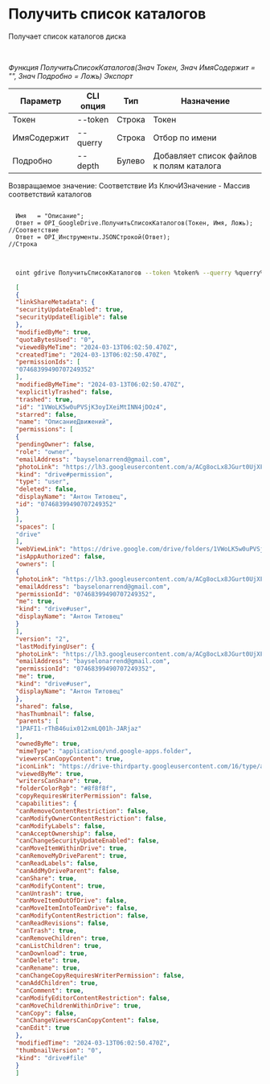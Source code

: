 ﻿---
sidebar_position: 2
---

# Получить список каталогов
 Получает список каталогов диска




<br/>


*Функция ПолучитьСписокКаталогов(Знач Токен, Знач ИмяСодержит = "", Знач Подробно = Ложь) Экспорт*

  | Параметр | CLI опция | Тип | Назначение |
  |-|-|-|-|
  | Токен | --token | Строка | Токен |
  | ИмяСодержит | --querry | Строка | Отбор по имени |
  | Подробно | --depth | Булево | Добавляет список файлов к полям каталога |

  
  Возвращаемое значение:   Соответствие Из КлючИЗначение - Массив соответствий каталогов


```bsl title="Пример кода"
  
  Имя   = "Описание";
  Ответ = OPI_GoogleDrive.ПолучитьСписокКаталогов(Токен, Имя, Ложь);  //Соответствие
  Ответ = OPI_Инструменты.JSONСтрокой(Ответ);                         //Строка
  
```
	


```sh title="Пример команды CLI"
    
  oint gdrive ПолучитьСписокКаталогов --token %token% --querry %querry% --depth %depth%

```

```json title="Результат"
  [
  {
  "linkShareMetadata": {
  "securityUpdateEnabled": true,
  "securityUpdateEligible": false
  },
  "modifiedByMe": true,
  "quotaBytesUsed": "0",
  "viewedByMeTime": "2024-03-13T06:02:50.470Z",
  "createdTime": "2024-03-13T06:02:50.470Z",
  "permissionIds": [
  "07468399490707249352"
  ],
  "modifiedByMeTime": "2024-03-13T06:02:50.470Z",
  "explicitlyTrashed": false,
  "trashed": true,
  "id": "1VWoLK5w0uPVSjK3oyIXeiMtINN4jDOz4",
  "starred": false,
  "name": "ОписаниеДвижений",
  "permissions": [
  {
  "pendingOwner": false,
  "role": "owner",
  "emailAddress": "bayselonarrend@gmail.com",
  "photoLink": "https://lh3.googleusercontent.com/a/ACg8ocLx8JGurt0UjXFwwTiB6ZoDPWslW1EnfCTahrwrIllM6Q=s64",
  "kind": "drive#permission",
  "type": "user",
  "deleted": false,
  "displayName": "Антон Титовец",
  "id": "07468399490707249352"
  }
  ],
  "spaces": [
  "drive"
  ],
  "webViewLink": "https://drive.google.com/drive/folders/1VWoLK5w0uPVSjK3oyIXeiMtINN4jDOz4",
  "isAppAuthorized": false,
  "owners": [
  {
  "photoLink": "https://lh3.googleusercontent.com/a/ACg8ocLx8JGurt0UjXFwwTiB6ZoDPWslW1EnfCTahrwrIllM6Q=s64",
  "emailAddress": "bayselonarrend@gmail.com",
  "permissionId": "07468399490707249352",
  "me": true,
  "kind": "drive#user",
  "displayName": "Антон Титовец"
  }
  ],
  "version": "2",
  "lastModifyingUser": {
  "photoLink": "https://lh3.googleusercontent.com/a/ACg8ocLx8JGurt0UjXFwwTiB6ZoDPWslW1EnfCTahrwrIllM6Q=s64",
  "emailAddress": "bayselonarrend@gmail.com",
  "permissionId": "07468399490707249352",
  "me": true,
  "kind": "drive#user",
  "displayName": "Антон Титовец"
  },
  "shared": false,
  "hasThumbnail": false,
  "parents": [
  "1PAFI1-rThB46uix012xmLQ01h-JARjaz"
  ],
  "ownedByMe": true,
  "mimeType": "application/vnd.google-apps.folder",
  "viewersCanCopyContent": true,
  "iconLink": "https://drive-thirdparty.googleusercontent.com/16/type/application/vnd.google-apps.folder",
  "viewedByMe": true,
  "writersCanShare": true,
  "folderColorRgb": "#8f8f8f",
  "copyRequiresWriterPermission": false,
  "capabilities": {
  "canRemoveContentRestriction": false,
  "canModifyOwnerContentRestriction": false,
  "canModifyLabels": false,
  "canAcceptOwnership": false,
  "canChangeSecurityUpdateEnabled": false,
  "canMoveItemWithinDrive": true,
  "canRemoveMyDriveParent": true,
  "canReadLabels": false,
  "canAddMyDriveParent": false,
  "canShare": true,
  "canModifyContent": true,
  "canUntrash": true,
  "canMoveItemOutOfDrive": false,
  "canMoveItemIntoTeamDrive": false,
  "canModifyContentRestriction": false,
  "canReadRevisions": false,
  "canTrash": true,
  "canRemoveChildren": true,
  "canListChildren": true,
  "canDownload": true,
  "canDelete": true,
  "canRename": true,
  "canChangeCopyRequiresWriterPermission": false,
  "canAddChildren": true,
  "canComment": true,
  "canModifyEditorContentRestriction": false,
  "canMoveChildrenWithinDrive": true,
  "canCopy": false,
  "canChangeViewersCanCopyContent": false,
  "canEdit": true
  },
  "modifiedTime": "2024-03-13T06:02:50.470Z",
  "thumbnailVersion": "0",
  "kind": "drive#file"
  }
  ]
```
